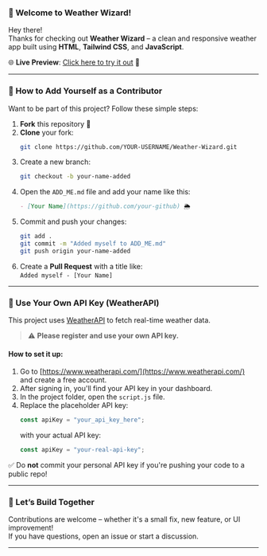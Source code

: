 ### 👋 Welcome to Weather Wizard!

Hey there!  
Thanks for checking out **Weather Wizard** – a clean and responsive weather app built using **HTML**, **Tailwind CSS**, and **JavaScript**.

🌐 **Live Preview**: [Click here to try it out](https://code-game-ninja.github.io/Weather-Wizard/) 🚀

---

### 🚀 How to Add Yourself as a Contributor

Want to be part of this project? Follow these simple steps:

1. **Fork** this repository 🍴  
2. **Clone** your fork:
   ```bash
   git clone https://github.com/YOUR-USERNAME/Weather-Wizard.git
   ```
3. Create a new branch:
   ```bash
   git checkout -b your-name-added
   ```
4. Open the `ADD_ME.md` file and add your name like this:
   ```md
   - [Your Name](https://github.com/your-github) 🌦️
   ```
5. Commit and push your changes:
   ```bash
   git add .
   git commit -m "Added myself to ADD_ME.md"
   git push origin your-name-added
   ```
6. Create a **Pull Request** with a title like:  
   `Added myself - [Your Name]`

---

### 🔐 Use Your Own API Key (WeatherAPI)

This project uses [WeatherAPI](https://www.weatherapi.com/) to fetch real-time weather data.

> ⚠️ **Please register and use your own API key.**

#### How to set it up:

1. Go to [https://www.weatherapi.com/](https://www.weatherapi.com/) and create a free account.
2. After signing in, you'll find your API key in your dashboard.
3. In the project folder, open the `script.js` file.
4. Replace the placeholder API key:
   ```js
   const apiKey = "your_api_key_here";
   ```
   with your actual API key:
   ```js
   const apiKey = "your-real-api-key";
   ```

✅ Do **not** commit your personal API key if you're pushing your code to a public repo!

---

### 🙌 Let’s Build Together

Contributions are welcome – whether it's a small fix, new feature, or UI improvement!  
If you have questions, open an issue or start a discussion.

---

